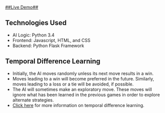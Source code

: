 [##Live Demo##](http://rl-tictactoe.us-east-2.elasticbeanstalk.com)

**Technologies Used**
---
* AI Logic: Python 3.4
* Frontend: Javascript, HTML, and CSS
* Backend: Python Flask Framework

**Temporal Difference Learning**
---
* Initially, the AI moves randomly unless its next move results in a win.
* Moves leading to a win will become preferred in the future. Similarly, moves leading to a loss or a tie will be avoided, if possible.
* The AI will sometimes make an exploratory move. These moves will ignore what has been learned in the previous games in order to explore alternate strategies.
* [Click here](https://en.wikipedia.org/wiki/Temporal_difference_learning) for more information on temporal difference learning.

